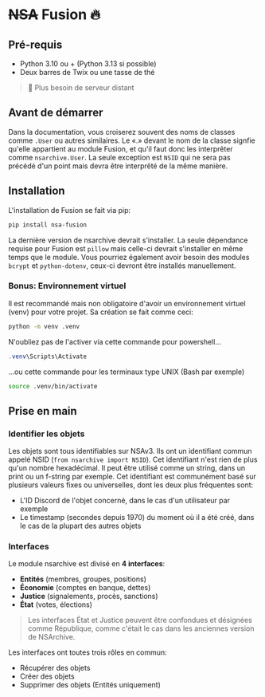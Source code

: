 # ~~NSA~~ Fusion :fire:

## Pré-requis

- Python 3.10 ou + (Python 3.13 si possible)
- Deux barres de Twix ou une tasse de thé

> :tongue: Plus besoin de serveur distant


## Avant de démarrer

Dans la documentation, vous croiserez souvent des noms de classes comme `.User` ou autres similaires. Le «.» devant le nom de la classe signfie qu'elle appartient au module Fusion, et qu'il faut donc les interprêter comme `nsarchive.User`. La seule exception est `NSID` qui ne sera pas précédé d'un point mais devra être interprêté de la même manière.


## Installation

L'installation de Fusion se fait via pip:

```sh
pip install nsa-fusion
```

La dernière version de nsarchive devrait s'installer. La seule dépendance requise pour Fusion est `pillow` mais celle-ci devrait s'installer en même temps que le module. Vous pourriez également avoir besoin des modules `bcrypt` et `python-dotenv`, ceux-ci devront être installés manuellement.


### Bonus: Environnement virtuel

Il est recommandé mais non obligatoire d'avoir un environnement virtuel (venv) pour votre projet. Sa création se fait comme ceci:

```sh
python -m venv .venv
```

N'oubliez pas de l'activer via cette commande pour powershell...

```ps1
.venv\Scripts\Activate
```

...ou cette commande pour les terminaux type UNIX (Bash par exemple)

```sh
source .venv/bin/activate
```

## Prise en main

### Identifier les objets

Les objets sont tous identifiables sur NSAv3. Ils ont un identifiant commun appelé NSID (`from nsarchive import NSID`). Cet identifiant n'est rien de plus qu'un nombre hexadécimal. Il peut être utilisé comme un string, dans un print ou un f-string par exemple. Cet identifiant est communément basé sur plusieurs valeurs fixes ou universelles, dont les deux plus fréquentes sont:
- L'ID Discord de l'objet concerné, dans le cas d'un utilisateur par exemple
- Le timestamp (secondes depuis 1970) du moment où il a été créé, dans le cas de la plupart des autres objets


### Interfaces

Le module nsarchive est divisé en **4 interfaces**:
- **Entités** (membres, groupes, positions)
- **Économie** (comptes en banque, dettes)
- **Justice** (signalements, procès, sanctions)
- **État** (votes, élections)

> Les interfaces État et Justice peuvent être confondues et désignées comme République, comme c'était le cas dans les anciennes version de NSArchive.


Les interfaces ont toutes trois rôles en commun:
- Récupérer des objets
- Créer des objets
- Supprimer des objets (Entités uniquement)